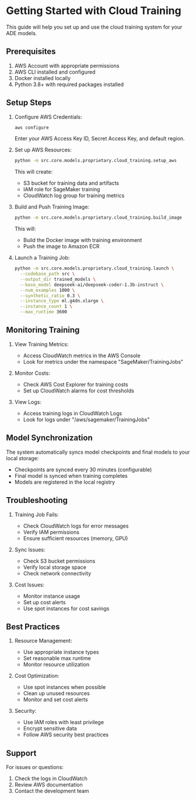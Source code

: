 # Getting Started with Cloud Training

This guide will help you set up and use the cloud training system for your ADE models.

## Prerequisites

1. AWS Account with appropriate permissions
2. AWS CLI installed and configured
3. Docker installed locally
4. Python 3.8+ with required packages installed

## Setup Steps

1. Configure AWS Credentials:
   ```bash
   aws configure
   ```
   Enter your AWS Access Key ID, Secret Access Key, and default region.

2. Set up AWS Resources:
   ```bash
   python -m src.core.models.proprietary.cloud_training.setup_aws
   ```
   This will create:
   - S3 bucket for training data and artifacts
   - IAM role for SageMaker training
   - CloudWatch log group for training metrics

3. Build and Push Training Image:
   ```bash
   python -m src.core.models.proprietary.cloud_training.build_image
   ```
   This will:
   - Build the Docker image with training environment
   - Push the image to Amazon ECR

4. Launch a Training Job:
   ```bash
   python -m src.core.models.proprietary.cloud_training.launch \
     --codebase_path src \
     --output_dir trained_models \
     --base_model deepseek-ai/deepseek-coder-1.3b-instruct \
     --num_examples 1000 \
     --synthetic_ratio 0.3 \
     --instance_type ml.g4dn.xlarge \
     --instance_count 1 \
     --max_runtime 3600
   ```

## Monitoring Training

1. View Training Metrics:
   - Access CloudWatch metrics in the AWS Console
   - Look for metrics under the namespace "SageMaker/TrainingJobs"

2. Monitor Costs:
   - Check AWS Cost Explorer for training costs
   - Set up CloudWatch alarms for cost thresholds

3. View Logs:
   - Access training logs in CloudWatch Logs
   - Look for logs under "/aws/sagemaker/TrainingJobs"

## Model Synchronization

The system automatically syncs model checkpoints and final models to your local storage:
- Checkpoints are synced every 30 minutes (configurable)
- Final model is synced when training completes
- Models are registered in the local registry

## Troubleshooting

1. Training Job Fails:
   - Check CloudWatch logs for error messages
   - Verify IAM permissions
   - Ensure sufficient resources (memory, GPU)

2. Sync Issues:
   - Check S3 bucket permissions
   - Verify local storage space
   - Check network connectivity

3. Cost Issues:
   - Monitor instance usage
   - Set up cost alerts
   - Use spot instances for cost savings

## Best Practices

1. Resource Management:
   - Use appropriate instance types
   - Set reasonable max runtime
   - Monitor resource utilization

2. Cost Optimization:
   - Use spot instances when possible
   - Clean up unused resources
   - Monitor and set cost alerts

3. Security:
   - Use IAM roles with least privilege
   - Encrypt sensitive data
   - Follow AWS security best practices

## Support

For issues or questions:
1. Check the logs in CloudWatch
2. Review AWS documentation
3. Contact the development team 